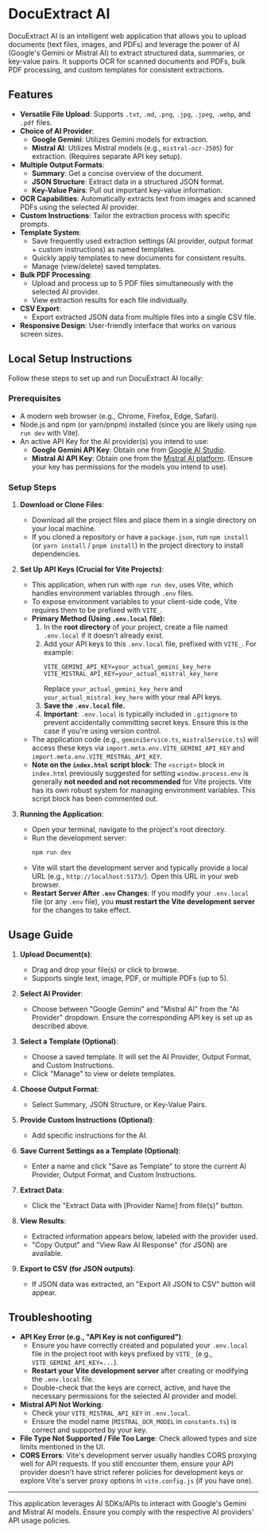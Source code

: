 # DocuExtract AI

DocuExtract AI is an intelligent web application that allows you to upload documents (text files, images, and PDFs) and leverage the power of AI (Google's Gemini or Mistral AI) to extract structured data, summaries, or key-value pairs. It supports OCR for scanned documents and PDFs, bulk PDF processing, and custom templates for consistent extractions.

## Features

*   **Versatile File Upload**: Supports `.txt`, `.md`, `.png`, `.jpg`, `.jpeg`, `.webp`, and `.pdf` files.
*   **Choice of AI Provider**:
    *   **Google Gemini**: Utilizes Gemini models for extraction.
    *   **Mistral AI**: Utilizes Mistral models (e.g., `mistral-ocr-2505`) for extraction. (Requires separate API key setup).
*   **Multiple Output Formats**:
    *   **Summary**: Get a concise overview of the document.
    *   **JSON Structure**: Extract data in a structured JSON format.
    *   **Key-Value Pairs**: Pull out important key-value information.
*   **OCR Capabilities**: Automatically extracts text from images and scanned PDFs using the selected AI provider.
*   **Custom Instructions**: Tailor the extraction process with specific prompts.
*   **Template System**:
    *   Save frequently used extraction settings (AI provider, output format + custom instructions) as named templates.
    *   Quickly apply templates to new documents for consistent results.
    *   Manage (view/delete) saved templates.
*   **Bulk PDF Processing**:
    *   Upload and process up to 5 PDF files simultaneously with the selected AI provider.
    *   View extraction results for each file individually.
*   **CSV Export**:
    *   Export extracted JSON data from multiple files into a single CSV file.
*   **Responsive Design**: User-friendly interface that works on various screen sizes.

## Local Setup Instructions

Follow these steps to set up and run DocuExtract AI locally:

### Prerequisites

*   A modern web browser (e.g., Chrome, Firefox, Edge, Safari).
*   Node.js and npm (or yarn/pnpm) installed (since you are likely using `npm run dev` with Vite).
*   An active API Key for the AI provider(s) you intend to use:
    *   **Google Gemini API Key**: Obtain one from [Google AI Studio](https://aistudio.google.com/app/apikey).
    *   **Mistral AI API Key**: Obtain one from the [Mistral AI platform](https://console.mistral.ai/). (Ensure your key has permissions for the models you intend to use).

### Setup Steps

1.  **Download or Clone Files**:
    *   Download all the project files and place them in a single directory on your local machine.
    *   If you cloned a repository or have a `package.json`, run `npm install` (or `yarn install` / `pnpm install`) in the project directory to install dependencies.

2.  **Set Up API Keys (Crucial for Vite Projects)**:
    *   This application, when run with `npm run dev`, uses Vite, which handles environment variables through `.env` files.
    *   To expose environment variables to your client-side code, Vite requires them to be prefixed with `VITE_`.
    *   **Primary Method (Using `.env.local` file):**
        1.  In the **root directory** of your project, create a file named `.env.local` if it doesn't already exist.
        2.  Add your API keys to this `.env.local` file, prefixed with `VITE_`. For example:
            ```env
            VITE_GEMINI_API_KEY=your_actual_gemini_key_here
            VITE_MISTRAL_API_KEY=your_actual_mistral_key_here
            ```
            Replace `your_actual_gemini_key_here` and `your_actual_mistral_key_here` with your real API keys.
        3.  **Save the `.env.local` file.**
        4.  **Important**: `.env.local` is typically included in `.gitignore` to prevent accidentally committing secret keys. Ensure this is the case if you're using version control.
    *   The application code (e.g., `geminiService.ts`, `mistralService.ts`) will access these keys via `import.meta.env.VITE_GEMINI_API_KEY` and `import.meta.env.VITE_MISTRAL_API_KEY`.
    *   **Note on the `index.html` script block**: The `<script>` block in `index.html` previously suggested for setting `window.process.env` is generally **not needed and not recommended** for Vite projects. Vite has its own robust system for managing environment variables. This script block has been commented out.

3.  **Running the Application**:
    *   Open your terminal, navigate to the project's root directory.
    *   Run the development server:
        ```bash
        npm run dev
        ```
    *   Vite will start the development server and typically provide a local URL (e.g., `http://localhost:5173/`). Open this URL in your web browser.
    *   **Restart Server After `.env` Changes**: If you modify your `.env.local` file (or any `.env` file), you **must restart the Vite development server** for the changes to take effect.

## Usage Guide

1.  **Upload Document(s)**:
    *   Drag and drop your file(s) or click to browse.
    *   Supports single text, image, PDF, or multiple PDFs (up to 5).

2.  **Select AI Provider**:
    *   Choose between "Google Gemini" and "Mistral AI" from the "AI Provider" dropdown. Ensure the corresponding API key is set up as described above.

3.  **Select a Template (Optional)**:
    *   Choose a saved template. It will set the AI Provider, Output Format, and Custom Instructions.
    *   Click "Manage" to view or delete templates.

4.  **Choose Output Format**:
    *   Select Summary, JSON Structure, or Key-Value Pairs.

5.  **Provide Custom Instructions (Optional)**:
    *   Add specific instructions for the AI.

6.  **Save Current Settings as a Template (Optional)**:
    *   Enter a name and click "Save as Template" to store the current AI Provider, Output Format, and Custom Instructions.

7.  **Extract Data**:
    *   Click the "Extract Data with [Provider Name] from file(s)" button.

8.  **View Results**:
    *   Extracted information appears below, labeled with the provider used.
    *   "Copy Output" and "View Raw AI Response" (for JSON) are available.

9.  **Export to CSV (for JSON outputs)**:
    *   If JSON data was extracted, an "Export All JSON to CSV" button will appear.

## Troubleshooting

*   **API Key Error (e.g., "API Key is not configured")**:
    *   Ensure you have correctly created and populated your `.env.local` file in the project root with keys prefixed by `VITE_` (e.g., `VITE_GEMINI_API_KEY=...`).
    *   **Restart your Vite development server** after creating or modifying the `.env.local` file.
    *   Double-check that the keys are correct, active, and have the necessary permissions for the selected AI provider and model.
*   **Mistral API Not Working**:
    *   Check your `VITE_MISTRAL_API_KEY` in `.env.local`.
    *   Ensure the model name (`MISTRAL_OCR_MODEL` in `constants.ts`) is correct and supported by your key.
*   **File Type Not Supported / File Too Large**: Check allowed types and size limits mentioned in the UI.
*   **CORS Errors**: Vite's development server usually handles CORS proxying well for API requests. If you still encounter them, ensure your API provider doesn't have strict referer policies for development keys or explore Vite's server proxy options in `vite.config.js` (if you have one).

---

This application leverages AI SDKs/APIs to interact with Google's Gemini and Mistral AI models.
Ensure you comply with the respective AI providers' API usage policies.